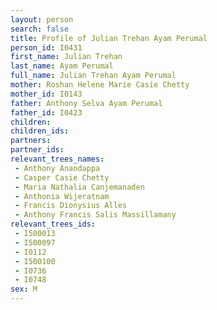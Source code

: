 ```yaml
---
layout: person
search: false
title: Profile of Julian Trehan Ayam Perumal
person_id: I0431
first_name: Julian Trehan
last_name: Ayam Perumal
full_name: Julian Trehan Ayam Perumal
mother: Roshan Helene Marie Casie Chetty
mother_id: I0143
father: Anthony Selva Ayam Perumal
father_id: I0423
children:
children_ids:
partners:
partner_ids:
relevant_trees_names:
 - Anthony Anandappa
 - Casper Casie Chetty
 - Maria Nathalia Canjemanaden
 - Anthonia Wijeratnam
 - Francis Dionysius Alles
 - Anthony Francis Salis Massillamany
relevant_trees_ids:
 - I500013
 - I500097
 - I0112
 - I500100
 - I0736
 - I0748
sex: M
---
```


